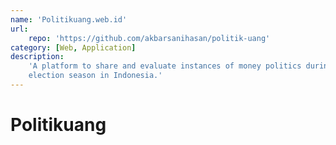 ```yaml
---
name: 'Politikuang.web.id'
url:
    repo: 'https://github.com/akbarsanihasan/politik-uang'
category: [Web, Application]
description:
    'A platform to share and evaluate instances of money politics during
    election season in Indonesia.'
---
```


# Politikuang
